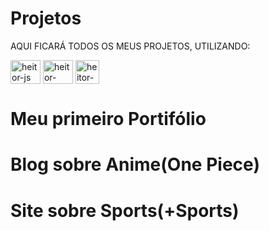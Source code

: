 # Projetos


 AQUI FICARÁ TODOS OS MEUS PROJETOS, UTILIZANDO:
 <div style="display: inline_block">
  <img align="center" alt="heitor-js" height="38" width="48" src="https://cdn.jsdelivr.net/gh/devicons/devicon/icons/javascript/javascript-original.svg"> 
     <img align="center" alt="heitor-html" height="38" width="48" src="https://cdn.jsdelivr.net/gh/devicons/devicon/icons/html5/html5-original.svg">
     <img align="center" alt="heitor-css" height="38" widht="48" src="https://cdn.jsdelivr.net/gh/devicons/devicon/icons/css3/css3-original.svg">
</div>
 
 
##
 
 # Meu primeiro Portifólio
 
 <!-- Adiconar imagem do projeto -->
 
##
 
 # Blog sobre Anime(One Piece)
 
  <!-- Adiconar imagem do projeto -->

##

 # Site sobre Sports(+Sports)
 
  <!-- Adiconar imagem do projeto -->
  
##  
 
